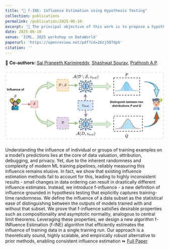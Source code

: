 ```yaml
---
title: "📝 f-INE: Influence Estimation using Hypothesis Testing"
collection: publications
permalink: /publication/2025-06-10- 
excerpt: '🎯 The principal objective of this work is to propose a hypothesis testing framework for estimating the influnce of training data for a model prediction.'
date: 2025-06-10
venue: 'ICML, 2025 workshop on DataWorld'
paperurl: 'https://openreview.net/pdf?id=26zj5O7dph'
citation: ''
---
```

👥 **Co-authors:** [Sai Praneeth Karimireddy](https://spkreddy.org/), [Shashwat Sourav](https://scholar.google.com/citations?user=sC-lJr4AAAAJ&hl=en), [Prathosh A.P](https://sites.google.com/view/prathosh/home).

![f-INE](/images/f-INE.drawio.png#right)

Understanding the influence of individual or groups of training examples on a model’s predictions lies at the core of data valuation, attribution, debugging, and privacy. Yet, due to the inherent randomness and complexity of modern ML training pipelines, reliably measuring this influence remains elusive. In fact, we show that existing influence estimation methods fail to account for this, leading to highly inconsistent results - small changes in data ordering can result in drastically different influence estimates. Instead, we introduce f-influence - a new definition of influence grounded in hypothesis testing that explicitly captures training-time randomness. We define the influence of a data subset as the statistical ease of distinguishing between the outputs of models trained with and without that subset. We prove that f-influence satisfies desirable properties such as compositionality and asymptotic normality, analogous to central limit theorems. Leveraging these properties, we design a new algorithm f- INfluence Estimation (f-INE) algorithm that efficiently estimates the influence of training data in a single training run. Our approach is a theoretically sound, highly scalable, and empirically robust alternative to prior methods, enabling consistent influence estimation ⏩ [Full Paper](https://openreview.net/pdf?id=26zj5O7dph)
